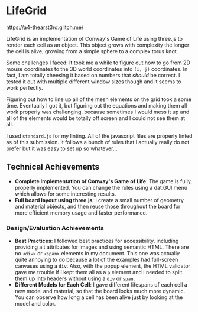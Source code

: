 LifeGrid
===

https://a4-thearst3rd.glitch.me/

LifeGrid is an implementation of Conway's Game of Life using three.js to render each cell as an object. This object grows with complexity the longer the cell is alive, growing from a simple sphere to a complex torus knot.

Some challenges I faced: It took me a while to figure out how to go from 2D mouse coordinates to the 3D world coordinates into `(i, j)` coordinates. In fact, I am totally cheesing it based on numbers that _should_ be correct. I tested it out with multiple different window sizes though and it seems to work perfectly.

Figuring out how to line up all of the mesh elements on the grid took a some time. Eventually I got it, but figuring out the equations and making them all work properly was challenging, because sometimes I would mess it up and all of the elements would be totally off screen and I could not see them at all.

I used `standard.js` for my linting. All of the javascript files are properly linted as of this submission. It follows a bunch of rules that I actually really do not prefer but it was easy to set up so whatever...

## Technical Achievements
- **Complete Implementation of Conway's Game of Life**: The game is fully, properly implemented. You can change the rules using a dat.GUI menu which allows for some interesting results.
- **Full board layout using three.js**: I create a small number of geometry and material objects, and then reuse those throughout the board for more efficient memory usage and faster performance.

### Design/Evaluation Achievements
- **Best Practices**: I followed best practices for accessibility, including providing alt attributes for images and using semantic HTML. There are no `<div>` or `<span>` elements in my document. This one was actually quite annoying to do because a lot of the examples had full-screen canvases using a `div`. Also, with the popup element, the HTML validator gave me trouble if I kept them all as a `p` element and I needed to split them up into headers without using a `div` or `span`.
- **Different Models for Each Cell**: I gave different lifespans of each cell a new model and material, so that the board looks much more dynamic. You can observe how long a cell has been alive just by looking at the model and color.